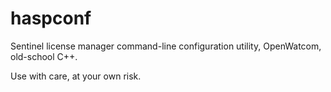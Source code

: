 # haspconf
Sentinel license manager command-line configuration utility, OpenWatcom, old-school C++.

Use with care, at your own risk.
